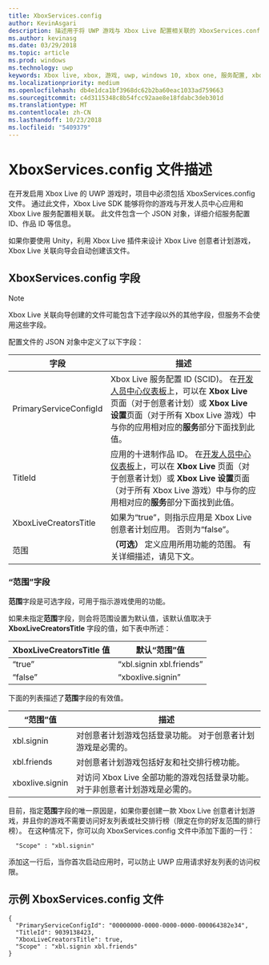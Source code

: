 ```yaml
---
title: XboxServices.config
author: KevinAsgari
description: 描述用于将 UWP 游戏与 Xbox Live 配置相关联的 XboxServices.config 文件。
ms.author: kevinasg
ms.date: 03/29/2018
ms.topic: article
ms.prod: windows
ms.technology: uwp
keywords: Xbox live, xbox, 游戏, uwp, windows 10, xbox one, 服务配置, xboxservices.config
ms.localizationpriority: medium
ms.openlocfilehash: db4e1dca1bf3968dc62b2ba60eac1033ad759663
ms.sourcegitcommit: c4d3115348c8b54fcc92aae8e18fdabc3deb301d
ms.translationtype: MT
ms.contentlocale: zh-CN
ms.lasthandoff: 10/23/2018
ms.locfileid: "5409379"
---
```

# <a name="xboxservicesconfig-file-description"></a>XboxServices.config 文件描述

在开发启用 Xbox Live 的 UWP 游戏时，项目中必须包括 XboxServices.config 文件。  通过此文件，Xbox Live SDK 能够将你的游戏与开发人员中心应用和 Xbox Live 服务配置相关联。 此文件包含一个 JSON 对象，详细介绍服务配置 ID、作品 ID 等信息。

如果你要使用 Unity，利用 Xbox Live 插件来设计 Xbox Live 创意者计划游戏，Xbox Live 关联向导会自动创建该文件。

## <a name="xboxservicesconfig-fields"></a>XboxServices.config 字段

>[!NOTE]
> Xbox Live 关联向导创建的文件可能包含下述字段以外的其他字段，但服务不会使用这些字段。

配置文件的 JSON 对象中定义了以下字段：

字段 | 描述
--- | ---
PrimaryServiceConfigId  |  Xbox Live 服务配置 ID (SCID)。 在[开发人员中心仪表板](https://developer.microsoft.com/en-us/dashboard)上，可以在 **Xbox Live** 页面（对于创意者计划）或 **Xbox Live 设置**页面（对于所有 Xbox Live 游戏）中与你的应用相对应的**服务**部分下面找到此值。
TitleId  |  应用的十进制作品 ID。 在[开发人员中心仪表板](https://developer.microsoft.com/en-us/dashboard)上，可以在 **Xbox Live** 页面（对于创意者计划）或 **Xbox Live 设置**页面（对于所有 Xbox Live 游戏）中与你的应用相对应的**服务**部分下面找到此值。
XboxLiveCreatorsTitle  |  如果为“true”，则指示应用是 Xbox Live 创意者计划应用。 否则为“false”。
范围  |  **（可选）** 定义应用所用功能的范围。 有关详细描述，请见下文。

### <a name="scope-field"></a>“范围”字段

**范围**字段是可选字段，可用于指示游戏使用的功能。


如果未指定**范围**字段，则会将范围设置为默认值，该默认值取决于 **XboxLiveCreatorsTitle** 字段的值，如下表中所述：

XboxLiveCreatorsTitle 值 | 默认“范围”值
--- | ---
“true”  |  “xbl.signin xbl.friends”
“false”  |  “xboxlive.signin”



下面的列表描述了**范围**字段的有效值。

“范围”值 | 描述
--- | ---
xbl.signin  | 对创意者计划游戏包括登录功能。 对于创意者计划游戏是必需的。
xbl.friends | 对创意者计划游戏包括好友和社交排行榜功能。
xboxlive.signin | 对访问 Xbox Live 全部功能的游戏包括登录功能。 对于非创意者计划游戏是必需的。

目前，指定**范围**字段的唯一原因是，如果你要创建一款 Xbox Live 创意者计划游戏，并且你的游戏不需要访问好友列表或社交排行榜（限定在你的好友范围的排行榜）。 在这种情况下，你可以向 XboxServices.config 文件中添加下面的一行：

```
  "Scope" : "xbl.signin"
```

添加这一行后，当你首次启动应用时，可以防止 UWP 应用请求好友列表的访问权限。

## <a name="example-xboxservicesconfig-file"></a>示例 XboxServices.config 文件

```
{
  "PrimaryServiceConfigId": "00000000-0000-0000-0000-000064382e34",
  "TitleId": 9039138423,
  "XboxLiveCreatorsTitle": true,
  "Scope" : "xbl.signin xbl.friends"
}
```
